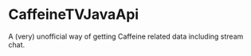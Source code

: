 # CaffeineTVJavaApi
A (very) unofficial way of getting Caffeine related data including stream chat.
